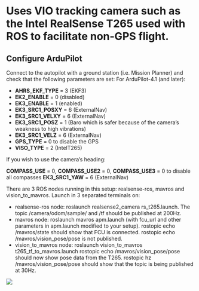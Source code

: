 # Uses VIO tracking camera such as the Intel RealSense T265 used with ROS to facilitate non-GPS flight.


## Configure ArduPilot

Connect to the autopilot with a ground station (i.e. Mission Planner) and check that the following parameters are set:
For ArduPilot-4.1 (and later):



* **AHRS_EKF_TYPE** = 3 (EKF3)
* **EK2_ENABLE** = 0 (disabled)
* **EK3_ENABLE** = 1 (enabled)
* **EK3_SRC1_POSXY** = 6 (ExternalNav)
* **EK3_SRC1_VELXY** = 6 (ExternalNav)
* **EK3_SRC1_POSZ** = 1 (Baro which is safer because of the camera’s weakness to high vibrations)
* **EK3_SRC1_VELZ** = 6 (ExternalNav)
* **GPS_TYPE** = 0 to disable the GPS
* **VISO_TYPE** = 2 (IntelT265)

If you wish to use the camera’s heading:

**COMPASS_USE** = 0, **COMPASS_USE2** = 0, **COMPASS_USE3** = 0 to disable all compasses
**EK3_SRC1_YAW** = 6 (ExternalNav)


There are 3 ROS nodes running in this setup: realsense-ros, mavros and vision_to_mavros. Launch in 3 separated terminals on:
* realsense-ros node: roslaunch realsense2_camera rs_t265.launch.
The topic /camera/odom/sample/ and /tf should be published at 200Hz.
* mavros node: roslaunch mavros apm.launch (with fcu_url and other parameters in apm.launch modified to your setup).
rostopic echo /mavros/state should show that FCU is connected.
rostopic echo /mavros/vision_pose/pose is not published.
* vision_to_mavros node: roslaunch vision_to_mavros t265_tf_to_mavros.launch
rostopic echo /mavros/vision_pose/pose should now show pose data from the T265.
rostopic hz /mavros/vision_pose/pose should show that the topic is being published at 30Hz.





![](https://drive.google.com/file/d/1p58XI-QeLH9TF1vWI56L08GvqPaiJiQ2/view?usp=share_link)


